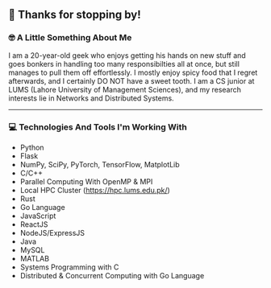 👋 Thanks for stopping by!
--

### 🤓 A Little Something About Me

I am a 20-year-old geek who enjoys getting his hands on new stuff and goes bonkers in handling too many responsibilties all at once, but still manages to pull them off effortlessly. I mostly enjoy spicy food that I regret afterwards, and I certainly DO NOT have a sweet tooth.
I am a CS junior at LUMS (Lahore University of Management Sciences), and my research interests lie in Networks and Distributed Systems. 

___

### 💻 Technologies And Tools I'm Working With
* Python
* Flask
* NumPy, SciPy, PyTorch, TensorFlow, MatplotLib
* C/C++
* Parallel Computing With OpenMP & MPI
* Local HPC Cluster (https://hpc.lums.edu.pk/)
* Rust
* Go Language
* JavaScript
* ReactJS
* NodeJS/ExpressJS
* Java
* MySQL
* MATLAB
* Systems Programming with C
* Distributed & Concurrent Computing with Go Language
